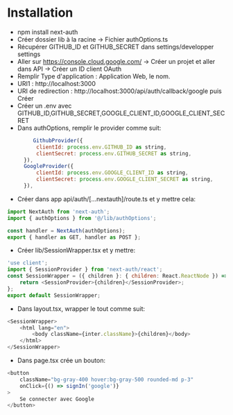 # Installation

- npm install next-auth
- Créer dossier lib à la racine -> Fichier authOptions.ts
- Récupérer GITHUB_ID et GITHUB_SECRET dans settings/developper settings
- Aller sur https://console.cloud.google.com/ -> Créer un projet et aller dans API -> Créer un ID client OAuth
- Remplir Type d'application : Application Web, le nom.
- URI1 : http://localhost:3000
- URI de redirection : http://localhost:3000/api/auth/callback/google puis Créer
- Créer un .env avec GITHUB_ID,GITHUB_SECRET,GOOGLE_CLIENT_ID,GOOGLE_CLIENT_SECRET
- Dans authOptions, remplir le provider comme suit:
  ```js
       GithubProvider({
  		clientId: process.env.GITHUB_ID as string,
  		clientSecret: process.env.GITHUB_SECRET as string,
  	}),
  	GoogleProvider({
  		clientId: process.env.GOOGLE_CLIENT_ID as string,
  		clientSecret: process.env.GOOGLE_CLIENT_SECRET as string,
  	}),
  ```
- Créer dans app api/auth/[...nextauth]/route.ts et y mettre cela:

```js
import NextAuth from 'next-auth';
import { authOptions } from '@/lib/authOptions';

const handler = NextAuth(authOptions);
export { handler as GET, handler as POST };
```

- Créer lib/SessionWrapper.tsx et y mettre:

```js
'use client';
import { SessionProvider } from 'next-auth/react';
const SessionWrapper = ({ children }: { children: React.ReactNode }) => {
	return <SessionProvider>{children}</SessionProvider>;
};
export default SessionWrapper;
```

- Dans layout.tsx, wrapper le tout comme suit:

```js
<SessionWrapper>
	<html lang="en">
		<body className={inter.className}>{children}</body>
	</html>
</SessionWrapper>
```

- Dans page.tsx crée un bouton:

```js
<button
	className="bg-gray-400 hover:bg-gray-500 rounded-md p-3"
	onClick={() => signIn('google')}
>
	Se connecter avec Google
</button>
```
